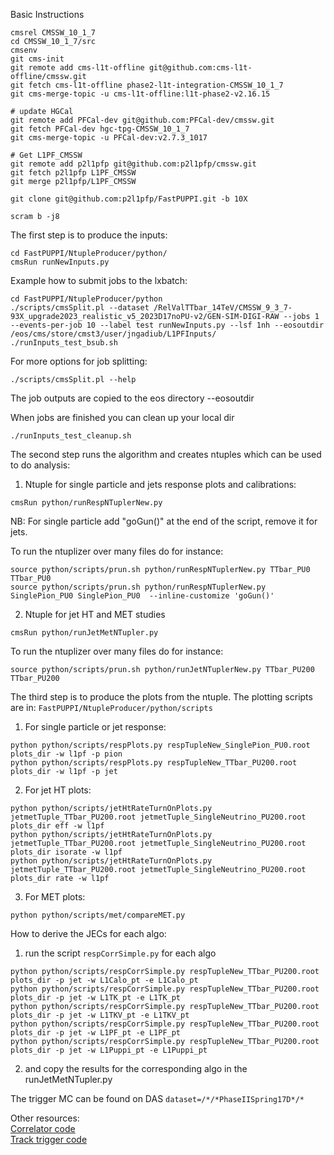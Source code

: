 Basic Instructions

```
cmsrel CMSSW_10_1_7
cd CMSSW_10_1_7/src
cmsenv
git cms-init
git remote add cms-l1t-offline git@github.com:cms-l1t-offline/cmssw.git
git fetch cms-l1t-offline phase2-l1t-integration-CMSSW_10_1_7
git cms-merge-topic -u cms-l1t-offline:l1t-phase2-v2.16.15

# update HGCal
git remote add PFCal-dev git@github.com:PFCal-dev/cmssw.git
git fetch PFCal-dev hgc-tpg-CMSSW_10_1_7 
git cms-merge-topic -u PFCal-dev:v2.7.3_1017

# Get L1PF_CMSSW
git remote add p2l1pfp git@github.com:p2l1pfp/cmssw.git
git fetch p2l1pfp L1PF_CMSSW
git merge p2l1pfp/L1PF_CMSSW

git clone git@github.com:p2l1pfp/FastPUPPI.git -b 10X

scram b -j8
```

The first step is to produce the inputs:
```
cd FastPUPPI/NtupleProducer/python/
cmsRun runNewInputs.py
```

Example how to submit jobs to the lxbatch:
```
cd FastPUPPI/NtupleProducer/python
./scripts/cmsSplit.pl --dataset /RelValTTbar_14TeV/CMSSW_9_3_7-93X_upgrade2023_realistic_v5_2023D17noPU-v2/GEN-SIM-DIGI-RAW --jobs 1 --events-per-job 10 --label test runNewInputs.py --lsf 1nh --eosoutdir /eos/cms/store/cmst3/user/jngadiub/L1PFInputs/
./runInputs_test_bsub.sh
```
For more options for job splitting:
```
./scripts/cmsSplit.pl --help
```
The job outputs are copied to the eos directory --eosoutdir

When jobs are finished you can clean up your local dir
```
./runInputs_test_cleanup.sh
```

The second step runs the algorithm and creates ntuples which can be used to do analysis:

1) Ntuple for single particle and jets response plots and calibrations:

```
cmsRun python/runRespNTuplerNew.py
```

NB: For single particle add "goGun()" at the end of the script, remove it for jets.

To run the ntuplizer over many files do for instance:

```
source python/scripts/prun.sh python/runRespNTuplerNew.py TTbar_PU0 TTbar_PU0
source python/scripts/prun.sh python/runRespNTuplerNew.py SinglePion_PU0 SinglePion_PU0  --inline-customize 'goGun()'
```

2) Ntuple for jet HT and MET studies

```
cmsRun python/runJetMetNTupler.py
```

To run the ntuplizer over many files do for instance:

```
source python/scripts/prun.sh python/runJetNTuplerNew.py TTbar_PU200 TTbar_PU200
```

The third step is to produce the plots from the ntuple. The plotting scripts are in:
```FastPUPPI/NtupleProducer/python/scripts```

1) For single particle or jet response:

```
python python/scripts/respPlots.py respTupleNew_SinglePion_PU0.root plots_dir -w l1pf -p pion
python python/scripts/respPlots.py respTupleNew_TTbar_PU200.root plots_dir -w l1pf -p jet
```

2) For jet HT plots:

```
python python/scripts/jetHtRateTurnOnPlots.py jetmetTuple_TTbar_PU200.root jetmetTuple_SingleNeutrino_PU200.root plots_dir eff -w l1pf
python python/scripts/jetHtRateTurnOnPlots.py jetmetTuple_TTbar_PU200.root jetmetTuple_SingleNeutrino_PU200.root plots_dir isorate -w l1pf
python python/scripts/jetHtRateTurnOnPlots.py jetmetTuple_TTbar_PU200.root jetmetTuple_SingleNeutrino_PU200.root plots_dir rate -w l1pf
```

3) For MET plots:

```
python python/scripts/met/compareMET.py
```

How to derive the JECs for each algo:

1) run the script ```respCorrSimple.py``` for each algo

```
python python/scripts/respCorrSimple.py respTupleNew_TTbar_PU200.root plots_dir -p jet -w L1Calo_pt -e L1Calo_pt
python python/scripts/respCorrSimple.py respTupleNew_TTbar_PU200.root plots_dir -p jet -w L1TK_pt -e L1TK_pt
python python/scripts/respCorrSimple.py respTupleNew_TTbar_PU200.root plots_dir -p jet -w L1TKV_pt -e L1TKV_pt
python python/scripts/respCorrSimple.py respTupleNew_TTbar_PU200.root plots_dir -p jet -w L1PF_pt -e L1PF_pt
python python/scripts/respCorrSimple.py respTupleNew_TTbar_PU200.root plots_dir -p jet -w L1Puppi_pt -e L1Puppi_pt
```

2) and copy the results for the corresponding algo in the runJetMetNTupler.py

The trigger MC can be found on DAS `dataset=/*/*PhaseIISpring17D*/*`

Other resources: <br>
[Correlator code](https://twiki.cern.ch/twiki/bin/view/CMSPublic/SWGuideL1TPhase2Instructions) <br>
[Track trigger code](https://twiki.cern.ch/twiki/bin/view/CMS/L1Tracklet90X) <br>
